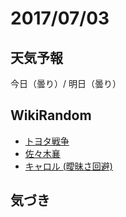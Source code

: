 # 2017/07/03

## 天気予報

今日（曇り）/ 明日（曇り）

## WikiRandom

* [トヨタ戦争](https://ja.wikipedia.org/wiki/%E3%83%88%E3%83%A8%E3%82%BF%E6%88%A6%E4%BA%89)
* [佐々木襄](https://ja.wikipedia.org/wiki/%E4%BD%90%E3%80%85%E6%9C%A8%E8%A5%84)
* [キャロル (曖昧さ回避)](https://ja.wikipedia.org/wiki/%E3%82%AD%E3%83%A3%E3%83%AD%E3%83%AB_%28%E6%9B%96%E6%98%A7%E3%81%95%E5%9B%9E%E9%81%BF%29)

## 気づき

